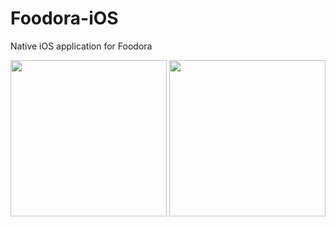 # Foodora-iOS
Native iOS application for Foodora

<img src="https://imgur.com/2IpuurI.png" width="250"></img>
<img src="https://imgur.com/oltFEyH.png" width="250"></img>
